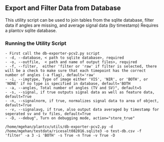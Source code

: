 ## Export and Filter Data from Database

This utility script can be used to join tables from the sqlite database, filter data if angles are missing, and average signal data (by timestamp)
Requires a plantcv sqlite database.

### Running the Utility Script
    - First call the db-exporter-pcv2.py script
    - -d, --database, < path to sqlite database>, required
    - -o, --outfile,  < path and name of output files>, required
    - -f, --filter,  either 'filter or 'raw' if filter is selected, there will be a check to make sure that each timepoint has the correct number of angles (-a flag), default='raw'
    - -i, --imgtype, Type of image either 'VIS', 'NIR', or 'BOTH', or 'NONE' if no type is specified in database, default='BOTH
    - -a, --angles, Total number of angles (TV and SV)", default=5
    - -s, --signal, if true outputs signal data as well as feature data, default=True
    - -n, --signalnorm, if true, normalizes signal data to area of object, default=True
    - -v, --signalavg, if true, also output data averaged by timestamp for seperated sv and tv files, default=True
    - -D, --debug", Turn on debugging mode, action="store_true"

```
/home/mgehan/plantcv/utils/db-exporter-pcv2.py -d /home/mgehan/testdata/ricesalt082016.sqlite3 -o test-db.csv -f 'filter' -a 3 -i 'BOTH' -s True -n True -v True -D

```

